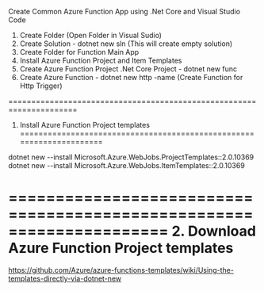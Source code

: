 Create Common Azure Function App using .Net Core and Visual Studio Code

1. Create Folder <Folder Name> (Open Folder  in Visual Sudio)
2. Create Solution - dotnet new sln (This will create empty solution)
3. Create Folder for Function Main App
4. Install Azure Function Project and Item Templates
5. Create Azure Function Project .Net Core Project - dotnet new func
6. Create Azure Function - dotnet new http -name <FunctionName> (Create Function for Http Trigger)

=====================================================================
1. Install Azure Function Project templates
=====================================================================

dotnet new --install Microsoft.Azure.WebJobs.ProjectTemplates::2.0.10369
dotnet new --install Microsoft.Azure.WebJobs.ItemTemplates::2.0.10369


=====================================================================
2. Download Azure Function Project templates
=====================================================================
https://github.com/Azure/azure-functions-templates/wiki/Using-the-templates-directly-via-dotnet-new

